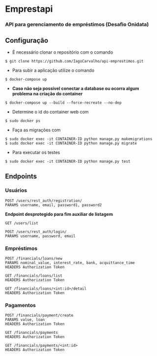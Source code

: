 # Emprestapi

### API para gerenciamento de empréstimos (Desafio Onidata)

## Configuração
* É necessário clonar o repositório com o comando

```
$ git clone https://github.com/IagoCarvalho/api-emprestimos.git
```

* Para subir a aplicação utilize o comando
```
$ docker-compose up
```

* **Caso não seja possível conectar a database ou ocorra algum problema na criação do container**
```
$ docker-compose up --build --force-recreate --no-dep
```

* Determine o id do container web com

```
$ sudo docker ps
```

* Faça as migrações com
```
$ sudo docker exec -it CONTAINER-ID python manage.py makemigrations
$ sudo docker exec -it CONTAINER-ID python manage.py migrate
```

* Para executar os testes
```
$ sudo docker exec -it CONTAINER-ID python manage.py test
```

## Endpoints

### Usuários
```
POST /users/rest_auth/registration/
PARAMS username, email, password1, password2
```

**Endpoint desprotegido para fim auxiliar de listagem**
```
GET /users/list
```

```
POST /users/rest_auth/login/
PARAMS username, password, email
```


### Empréstimos
```
POST /financials/loans/new
PARAMS nominal_value, interest_rate, bank, acquittance_time
HEADERS Authorization Token
```

```
GET /financials/loans/list
HEADERS Authorization Token
```

```
GET /financials/loans/<int:id>/detail
HEADERS Authorization Token
```

### Pagamentos
```
POST /financials/payment/create
PARAMS value, loan
HEADERS Authorization Token
```

```
GET /financials/payments
HEADERS Authorization Token
```

```
GET /financials/payments/<int:id>
HEADERS Authorization Token
```